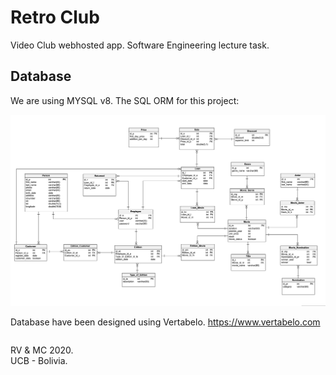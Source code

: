 # Retro Club
Video Club webhosted app.
Software Engineering lecture task.

## Database
We are using MYSQL v8.
The SQL ORM for this project:

![](others/db_pic.png)

Database have been designed using Vertabelo.
https://www.vertabelo.com

<footer>
<p style="float:left; width: 20%;">
RV & MC 2020. UCB - Bolivia.
</p>
</footer>